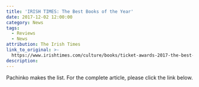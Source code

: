 ```yaml
---
title: 'IRISH TIMES: The Best Books of the Year'
date: 2017-12-02 12:00:00
category: News
tags:
  - Reviews
  - News
attribution: The Irish Times
link_to_original: >-
  https://www.irishtimes.com/culture/books/ticket-awards-2017-the-best-books-of-the-year-1.3308403
description:
---
```



Pachinko makes the list. For the complete article, please click the link below.
